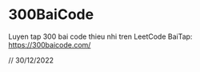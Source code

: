 # 300BaiCode
Luyen tap 300 bai code thieu nhi tren LeetCode
BaiTap: https://300baicode.com/

// 30/12/2022
